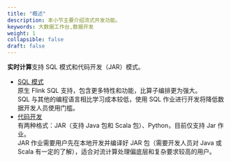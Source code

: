 ```yaml
---
title: "概述"
description: 本小节主要介绍流式开发功能。 
keywords: 大数据工作台,数据开发
weight: 1
collapsible: false
draft: false
---
```


**实时计算**支持 SQL 模式和代码开发（JAR）模式。    
- [SQL 模式](/bigdata/dataomnis/manual/flink_job/create_job_sql)    
    原生 Flink SQL 支持，包含更多特性和功能，比算子编排更为强大。    
    SQL 与其他的编程语言相比学习成本较低，使用 SQL 作业进行开发将降低数据开发人员使用门槛。   
- [代码开发](/bigdata/dataomnis/manual/flink_job/create_job_jar)   
    有两种格式：JAR（支持 Java 包和 Scala 包）、Python，目前仅支持 Jar 作业。    
    JAR 作业需要用户先在本地开发并编译好 JAR 包（需要开发人员对 Java 或 Scala 有一定的了解），适合对流计算处理偏底层和复杂要求较高的用户。